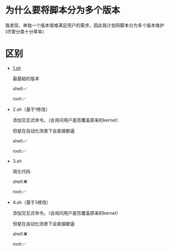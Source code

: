 # 为什么要将脚本分为多个版本
我发现，单独一个版本很难满足用户的需求，因此我计划将脚本分为多个版本维护(尽管分类十分草率）

# 区别
- [1.sh](./1.sh)

  最基础的版本

  shell:✅
  
  root:✅
  
- 2.sh（基于1修改）

  添加交互式命令。（会询问用户是否覆盖原来的kernel）
  
  但是在自动化场景下会直接歇逼

  shell:✅
  
  root:✅

- 3.sh

  简化代码
  
  shell:❌
  
  root:✅
  
- 4.sh（基于3修改）

  添加交互式命令。（会询问用户是否覆盖原来的kernel）
  
  但是在自动化场景下会直接歇逼
  
  shell:❌
  
  root:✅
